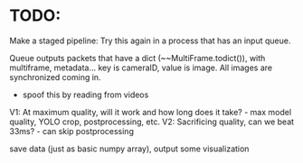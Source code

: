 # TODO:
Make a staged pipeline:
Try this again in a process that has an input queue.

Queue outputs packets that have a dict (~~MultiFrame.todict()), with multiframe, metadata...
key is cameraID, value is image. All images are synchronized coming in.

- spoof this by reading from videos

V1: At maximum quality, will it work and how long does it take?
    - max model quality, YOLO crop, postprocessing, etc.
V2: Sacrificing quality, can we beat 33ms?
    - can skip postprocessing

save data (just as basic numpy array), output some visualization